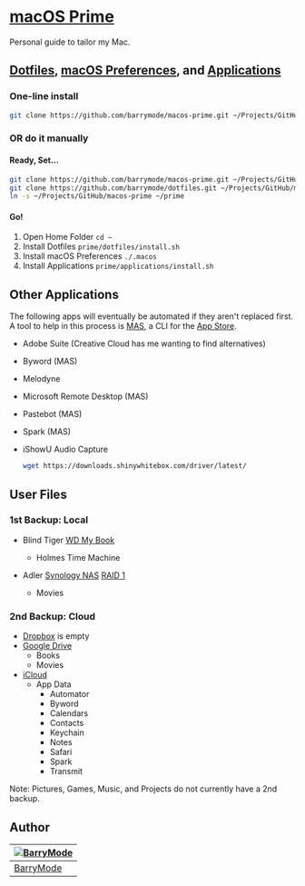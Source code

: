 # [macOS Prime](https://github.com/barrymode/macos-prime)

Personal guide to tailor my Mac.

## [Dotfiles](https://github.com/barrymode/dotfiles), [macOS Preferences](https://github.com/barrymode/dotfiles/blob/master/.macos), and [Applications](https://github.com/barrymode/macos-prime/tree/master/applications)

### One-line install

```bash
git clone https://github.com/barrymode/macos-prime.git ~/Projects/GitHub/macos-prime && cd ~/Projects/GitHub/macos-prime && ./prime.sh
```

### OR do it manually

#### Ready, Set…

```bash
git clone https://github.com/barrymode/macos-prime.git ~/Projects/GitHub/macos-prime
git clone https://github.com/barrymode/dotfiles.git ~/Projects/GitHub/macos-prime/dotfiles
ln -s ~/Projects/GitHub/macos-prime ~/prime
```

#### Go!

1. Open Home Folder `cd ~`
1. Install Dotfiles `prime/dotfiles/install.sh`
1. Install macOS Preferences `./.macos`
1. Install Applications `prime/applications/install.sh`

## Other Applications

The following apps will eventually be automated if they aren't replaced first. A tool to help in this process is [MAS](https://github.com/mas-cli/mas), a CLI for the [App Store](https://en.wikipedia.org/wiki/App_Store_(iOS)).

- Adobe Suite (Creative Cloud has me wanting to find alternatives)
- Byword (MAS)
- Melodyne
- Microsoft Remote Desktop (MAS)
- Pastebot (MAS)
- Spark (MAS)
- iShowU Audio Capture

  ```bash
  wget https://downloads.shinywhitebox.com/driver/latest/
  ```

## User Files

### 1st Backup: Local

- Blind Tiger [WD My Book](https://support.wdc.com/cat_products.aspx?ID=2)
  - Holmes Time Machine

- Adler [Synology NAS](https://www.synology.com/en-us/products) [RAID 1](https://en.wikipedia.org/wiki/Standard_RAID_levels#RAID_1)
  - Movies

### 2nd Backup: Cloud

- [Dropbox](https://dropbox.com) is empty
- [Google Drive](https://drive.google.com/)
  - Books
  - Movies
- [iCloud](https://www.icloud.com)
  - App Data
    - Automator
    - Byword
    - Calendars
    - Contacts
    - Keychain
    - Notes
    - Safari
    - Spark
    - Transmit

Note: Pictures, Games, Music, and Projects do not currently have a 2nd backup.

## Author

| [![BarryMode](https://avatars3.githubusercontent.com/u/5648875?v=2&s=70)](http://twitter.com/barrymode "Follow @BarryMode on Twitter") |
|---|
| [BarryMode](https://barrymode.github.io) |